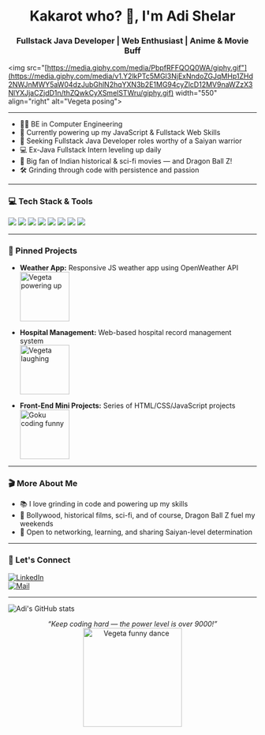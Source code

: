 
<h1 align="center">Kakarot who? 👋, I'm Adi Shelar</h1>
<h3 align="center">Fullstack Java Developer | Web Enthusiast | Anime & Movie Buff</h3>

<img src="[https://media.giphy.com/media/PbpfRFFQOQ0WA/giphy.gif"](https://media.giphy.com/media/v1.Y2lkPTc5MGI3NjExNndoZGJqMHp1ZHd2NWJnMWY5aW04dzJubGhlN2hqYXN3b2E1MG94cyZlcD12MV9naWZzX3NlYXJjaCZjdD1n/thZQwkCyXSmelSTWru/giphy.gif) width="550" align="right" alt="Vegeta posing">

---

- 🧑‍💻 BE in Computer Engineering
- 🌱 Currently powering up my JavaScript & Fullstack Web Skills
- 🎯 Seeking Fullstack Java Developer roles worthy of a Saiyan warrior
- 💻 Ex-Java Fullstack Intern leveling up daily
- 🎥 Big fan of Indian historical & sci-fi movies — and Dragon Ball Z!
- 🛠️ Grinding through code with persistence and passion

---

### 💻 Tech Stack & Tools
<img src="https://img.shields.io/badge/Java-informational?style=for-the-badge&logo=java&logoColor=white"/>
<img src="https://img.shields.io/badge/Javascript-informational?style=for-the-badge&logo=javascript&logoColor=white"/>
<img src="https://img.shields.io/badge/HTML5-informational?style=for-the-badge&logo=html5&logoColor=white"/>
<img src="https://img.shields.io/badge/CSS3-informational?style=for-the-badge&logo=css3&logoColor=white"/>
<img src="https://img.shields.io/badge/Git-informational?style=for-the-badge&logo=git&logoColor=white"/>
<img src="https://img.shields.io/badge/Spring_Boot-informational?style=for-the-badge&logo=spring-boot&logoColor=white"/>
<img src="https://img.shields.io/badge/MySQL-informational?style=for-the-badge&logo=mysql&logoColor=white"/>
<img src="https://img.shields.io/badge/React-informational?style=for-the-badge&logo=react&logoColor=white"/>

---

### 📌 Pinned Projects
- **Weather App:** Responsive JS weather app using OpenWeather API  
  <img src="https://media.giphy.com/media/4oMoIbIQrvCjm/giphy.gif" width="100" alt="Vegeta powering up">

- **Hospital Management:** Web-based hospital record management system  
  <img src="https://media.giphy.com/media/13CoXDiaCcCoyk/giphy.gif" width="100" alt="Vegeta laughing">

- **Front-End Mini Projects:** Series of HTML/CSS/JavaScript projects  
  <img src="https://media.giphy.com/media/10hO3rDNqqg2Xe/giphy.gif" width="100" alt="Goku coding funny">

---

### 🎬 More About Me
- 📚 I love grinding in code and powering up my skills  
- 🍿 Bollywood, historical films, sci-fi, and of course, Dragon Ball Z fuel my weekends  
- 🤝 Open to networking, learning, and sharing Saiyan-level determination

---

### 🚀 Let's Connect
[![LinkedIn](https://img.shields.io/badge/LinkedIn-blue?style=for-the-badge&logo=linkedin&logoColor=white)](https://www.linkedin.com/in/adi190717)  
[![Mail](https://img.shields.io/badge/Email-informational?style=for-the-badge&logo=gmail&logoColor=white)](mailto:adishelar2001@gmail.com)  

---

![Adi's GitHub stats](https://github-readme-stats.vercel.app/api?username=ADI190717&show_icons=true&hide_title=true&theme=radical)

<p align="center">
  <i>“Keep coding hard — the power level is over 9000!”</i>  
  <br>
  <img src="https://media.giphy.com/media/l378zKVk7Eh3yHoJi/giphy.gif" width="200" alt="Vegeta funny dance">
</p>
